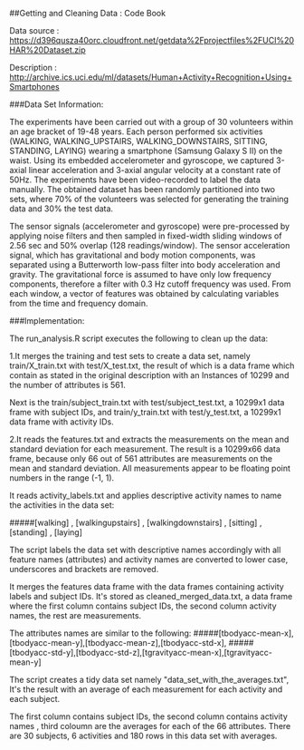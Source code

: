 ##Getting and Cleaning Data : Code Book

Data source    : https://d396qusza40orc.cloudfront.net/getdata%2Fprojectfiles%2FUCI%20HAR%20Dataset.zip

Description    : http://archive.ics.uci.edu/ml/datasets/Human+Activity+Recognition+Using+Smartphones

###Data Set Information:

The experiments have been carried out with a group of 30 volunteers within an age bracket of 19-48 years. Each person performed six activities (WALKING, WALKING_UPSTAIRS, WALKING_DOWNSTAIRS, SITTING, STANDING, LAYING) wearing a smartphone (Samsung Galaxy S II) on the waist. Using its embedded accelerometer and gyroscope, we captured 3-axial linear acceleration and 3-axial angular velocity at a constant rate of 50Hz. The experiments have been video-recorded to label the data manually. The obtained dataset has been randomly partitioned into two sets, where 70% of the volunteers was selected for generating the training data and 30% the test data. 

The sensor signals (accelerometer and gyroscope) were pre-processed by applying noise filters and then sampled in fixed-width sliding windows of 2.56 sec and 50% overlap (128 readings/window). The sensor acceleration signal, which has gravitational and body motion components, was separated using a Butterworth low-pass filter into body acceleration and gravity. The gravitational force is assumed to have only low frequency components, therefore a filter with 0.3 Hz cutoff frequency was used. From each window, a vector of features was obtained by calculating variables from the time and frequency domain.

###Implementation:

The run_analysis.R script executes the following to clean up the data:

1.It merges the training and test sets to create a data set, namely train/X_train.txt with test/X_test.txt, the result of which is a data frame which contain as stated in the original description with an Instances of 10299 and the number of attributes is 561.

Next is the train/subject_train.txt with test/subject_test.txt, a 10299x1 data frame with subject IDs, and train/y_train.txt with test/y_test.txt, a 10299x1 data frame with activity IDs.

2.It reads the features.txt and extracts the measurements on the mean and standard deviation for each measurement. The result is a 10299x66 data frame, because only 66 out of 561 attributes are measurements on the mean and standard deviation. All measurements appear to be floating point numbers in the range (-1, 1).

It reads activity_labels.txt and applies descriptive activity names to name the activities in the data set:

#####[walking] , [walkingupstairs] , [walkingdownstairs] , [sitting] , [standing] , [laying]

The script labels the data set with descriptive names accordingly with all feature names (attributes) and activity names are converted to lower case, underscores and brackets are removed. 

It merges the features data frame with the data frames containing activity labels and subject IDs. It's stored as cleaned_merged_data.txt, a data frame where the first column contains subject IDs, the second column activity names, the rest are measurements.

The attributes names are similar to the following:
#####[tbodyacc-mean-x],[tbodyacc-mean-y],[tbodyacc-mean-z],[tbodyacc-std-x],
#####[tbodyacc-std-y],[tbodyacc-std-z],[tgravityacc-mean-x],[tgravityacc-mean-y]


The script creates a tidy data set namely "data_set_with_the_averages.txt", It's the result with an average of each measurement for each activity and each subject. 

The first column contains subject IDs, the second column contains activity names , third coloumn are the averages for each of the 66 attributes. There are 30 subjects, 6 activities and 180 rows in this data set with averages.
